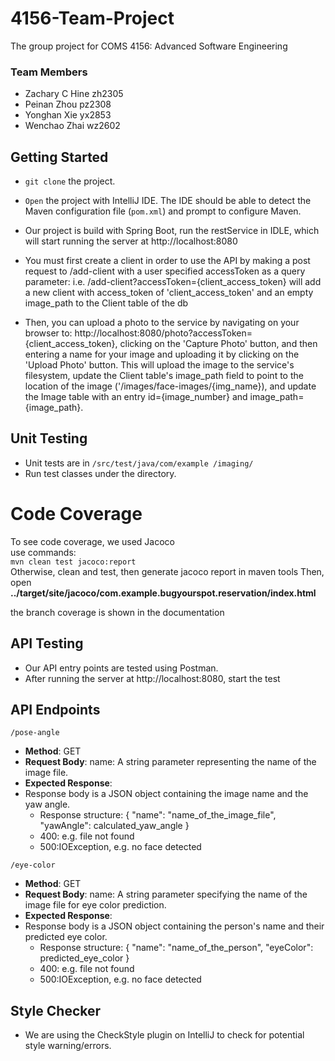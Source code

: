 # 4156-Team-Project
The group project for COMS 4156: Advanced Software Engineering
### Team Members
- Zachary C Hine zh2305
- Peinan Zhou pz2308
- Yonghan Xie yx2853
- Wenchao Zhai wz2602
## Getting Started
- `git clone` the project.
- `Open` the project with IntelliJ IDE. The IDE should be able to detect the Maven configuration
file (`pom.xml`) and prompt to configure Maven.
- Our project is build with Spring Boot, run the restService in IDLE, which will start running the server at http://localhost:8080

- You must first create a client in order to use the API by making a post request to /add-client with a user specified accessToken as a query parameter: i.e. /add-client?accessToken={client_access_token} will add a new client with access_token of 'client_access_token' and an empty image_path to the Client table of the db
- Then, you can upload a photo to the service by navigating on your browser to: http://localhost:8080/photo?accessToken={client_access_token}, clicking on the 'Capture Photo' button, and then entering a name for your image and uploading it by clicking on the 'Upload Photo' button. This will upload the image to the service's filesystem, update the Client table's image_path field to point to the location of the image ('/images/face-images/{img_name}), and update the Image table with an entry id={image_number} and image_path={image_path}.

## Unit Testing
- Unit tests are in `/src/test/java/com/example
/imaging/`
- Run test classes under the directory.

# Code Coverage

To see code coverage, we used Jacoco \
use commands: \
`mvn clean test jacoco:report`\
Otherwise, clean and test, then generate jacoco report in maven tools
Then, open **../target/site/jacoco/com.example.bugyourspot.reservation/index.html**

the branch coverage is shown in the documentation


## API Testing
- Our API entry points are tested using Postman.
- After running the server at http://localhost:8080, start the test

## API Endpoints
`/pose-angle`
- **Method**: GET
- **Request Body**: name: A string parameter representing the name of the image file.
- **Expected Response**:
- Response body is a JSON object containing the image name and the yaw angle.
  - Response structure:
  {
  "name": "name_of_the_image_file",
  "yawAngle": calculated_yaw_angle
}
  - 400: e.g. file not found
  - 500:IOException, e.g. no face detected

`/eye-color`
- **Method**: GET
- **Request Body**: name: A string parameter specifying the name of the image file for eye color prediction.
- **Expected Response**:
- Response body is a JSON object containing the person's name and their predicted eye color.
  - Response structure:
 {
  "name": "name_of_the_person",
  "eyeColor": predicted_eye_color
}
  - 400: e.g. file not found
  - 500:IOException, e.g. no face detected

## Style Checker
- We are using the CheckStyle plugin on IntelliJ to check for potential style warning/errors.
